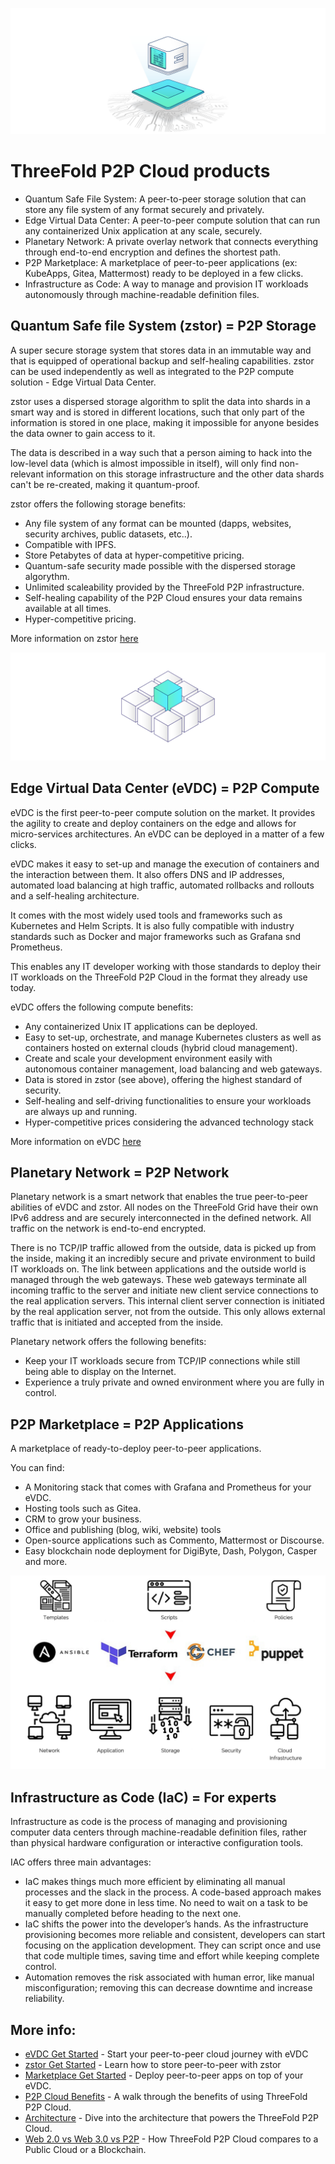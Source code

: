 
![](img/cloud_node.png)

# ThreeFold P2P Cloud products

- Quantum Safe File System: A peer-to-peer storage solution that can store any file system of any format securely and privately.
- Edge Virtual Data Center: A peer-to-peer compute solution that can run any containerized Unix application at any scale, securely.
- Planetary Network: A private overlay network that connects everything through end-to-end encryption and defines the shortest path.
- P2P Marketplace: A marketplace of peer-to-peer applications (ex: KubeApps, Gitea, Mattermost) ready to be deployed in a few clicks.
- Infrastructure as Code: A way to manage and provision IT workloads autonomously through machine-readable definition files.

## Quantum Safe file System (zstor) = P2P Storage

A super secure storage system that stores data in an immutable way and that is equipped of operational backup and self-healing capabilities. zstor can be used independently as well as integrated to the P2P compute solution - Edge Virtual Data Center. 

zstor uses a dispersed storage algorithm to split the data into shards in a smart way and is stored in different locations, such that only part of the information is stored in one place, making it impossible for anyone besides the data owner to gain access to it. 

The data is described in a way such that a person aiming to hack into the low-level data (which is almost impossible in itself), will only find non-relevant information on this storage infrastructure and the other data shards can't be re-created, making it quantum-proof.

zstor offers the following storage benefits:
- Any file system of any format can be mounted (dapps, websites, security archives, public datasets, etc..).
- Compatible with IPFS.
- Store Petabytes of data at hyper-competitive pricing.
- Quantum-safe security made possible with the dispersed storage algorythm.
- Unlimited scaleability provided by the ThreeFold P2P infrastructure.
- Self-healing capability of the P2P Cloud ensures your data remains available at all times. 
- Hyper-competitive pricing.

More information on zstor [here](https://threefold.io/info/cloud#/threefold__quantumsafe_filesystem)

![](img/evdc.png)

## Edge Virtual Data Center (eVDC) = P2P Compute 

eVDC is the first peer-to-peer compute solution on the market. It provides the agility to create and deploy containers on the edge and allows for micro-services architectures. An eVDC can be deployed in a matter of a few clicks. 

eVDC makes it easy to set-up and manage the execution of containers and the interaction between them. It also offers DNS and IP addresses, automated load balancing at high traffic, automated rollbacks and rollouts and a self-healing architecture.  

It comes with the most widely used tools and frameworks such as Kubernetes and Helm Scripts. It is also fully compatible with industry standards such as Docker and major frameworks such as Grafana snd Prometheus. 

This enables any IT developer working with those standards to deploy their IT workloads on the ThreeFold P2P Cloud in the format they already use today.

eVDC offers the following compute benefits:

- Any containerized Unix IT applications can be deployed.
- Easy to set-up, orchestrate, and manage Kubernetes clusters as well as containers hosted on external clouds (hybrid cloud management).
- Create and scale your development environment easily with autonomous container management, load balancing and web gateways.
- Data is stored in zstor (see above), offering the highest standard of security. 
- Self-healing and self-driving functionalities to ensure your workloads are always up and running.
- Hyper-competitive prices considering the advanced technology stack

More information on eVDC [here](https://threefold.io/info/cloud#/cloud__evdc)

## Planetary Network = P2P Network

Planetary network is a smart network that enables the true peer-to-peer abilities of eVDC and zstor. All nodes on the ThreeFold Grid have their own IPv6 address and are securely interconnected in the defined network. All traffic on the network is end-to-end encrypted.

There is no TCP/IP traffic allowed from the outside, data is picked up from the inside, making it an incredibly secure and private environment to build IT workloads on. The link between applications and the outside world is managed through the web gateways. These web gateways terminate all incoming traffic to the server and initiate new client service connections to the real application servers. This internal client server connection is initiated by the real application server, not from the outside. This only allows external traffic that is initiated and accepted from the inside.

Planetary network offers the following benefits:
- Keep your IT workloads secure from TCP/IP connections while still being able to display on the Internet.
- Experience a truly private and owned environment where you are fully in control.

## P2P Marketplace = P2P Applications 

A marketplace of ready-to-deploy peer-to-peer applications. 

You can find:
- A Monitoring stack that comes with Grafana and Prometheus for your eVDC.
- Hosting tools such as Gitea.
- CRM to grow your business.
- Office and publishing (blog, wiki, website) tools
- Open-source applications such as Commento, Mattermost or Discourse. 
- Easy blockchain node deployment for DigiByte, Dash, Polygon, Casper and more.

![](img/iac_intro.png)

## Infrastructure as Code (IaC) = For experts

Infrastructure as code is the process of managing and provisioning computer data centers through machine-readable definition files, rather than physical hardware configuration or interactive configuration tools.

IAC offers three main advantages:
- IaC makes things much more efficient by eliminating all manual processes and the slack in the process. A code-based approach makes it easy to get more done in less time. No need to wait on a task to be manually completed before heading to the next one.
- IaC shifts the power into the developer’s hands. As the infrastructure provisioning becomes more reliable and consistent, developers can start focusing on the application development. They can script once and use that code multiple times, saving time and effort while keeping complete control.
- Automation removes the risk associated with human error, like manual misconfiguration; removing this can decrease downtime and increase reliability. 

## More info:

- [eVDC Get Started](evdc_getting_started) - Start your peer-to-peer cloud journey with eVDC
- [zstor Get Started](threefold_filesystem) - Learn how to store peer-to-peer with zstor
- [Marketplace Get Started](evdc_marketplace) - Deploy peer-to-peer apps on top of your eVDC.
- [P2P Cloud Benefits](usp) - A walk through the benefits of using ThreeFold P2P Cloud.
- [Architecture](cloud_architecture) - Dive into the architecture that powers the ThreeFold P2P Cloud.
- [Web 2.0 vs Web 3.0 vs P2P](cloud_compare) - How ThreeFold P2P Cloud compares to a Public Cloud or a Blockchain.












